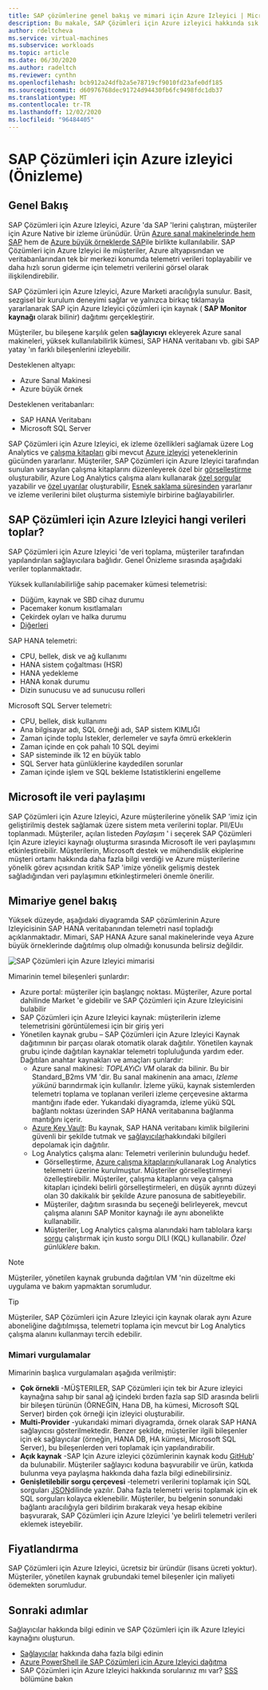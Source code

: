 ```yaml
---
title: SAP çözümlerine genel bakış ve mimari için Azure Izleyici | Microsoft Docs
description: Bu makale, SAP Çözümleri için Azure izleyici hakkında sık sorulan soruların yanıtlarını sağlar
author: rdeltcheva
ms.service: virtual-machines
ms.subservice: workloads
ms.topic: article
ms.date: 06/30/2020
ms.author: radeltch
ms.reviewer: cynthn
ms.openlocfilehash: bcb912a24dfb2a5e78719cf9010fd23afe0df185
ms.sourcegitcommit: d60976768dec91724d94430fb6fc9498fdc1db37
ms.translationtype: MT
ms.contentlocale: tr-TR
ms.lasthandoff: 12/02/2020
ms.locfileid: "96484405"
---
```

# <a name="azure-monitor-for-sap-solutions-preview"></a>SAP Çözümleri için Azure izleyici (Önizleme)

## <a name="overview"></a>Genel Bakış

SAP Çözümleri için Azure Izleyici, Azure 'da SAP 'lerini çalıştıran, müşteriler için Azure Native bir izleme ürünüdür. Ürün [Azure sanal makinelerinde hem SAP](./hana-get-started.md) hem de [Azure büyük örneklerde SAP](./hana-overview-architecture.md)ile birlikte kullanılabilir.
SAP Çözümleri için Azure Izleyici ile müşteriler, Azure altyapısından ve veritabanlarından tek bir merkezi konumda telemetri verileri toplayabilir ve daha hızlı sorun giderme için telemetri verilerini görsel olarak ilişkilendirebilir.

SAP Çözümleri için Azure Izleyici, Azure Marketi aracılığıyla sunulur. Basit, sezgisel bir kurulum deneyimi sağlar ve yalnızca birkaç tıklamayla yararlanarak SAP için Azure Izleyici çözümleri için kaynak ( **SAP Monitor kaynağı** olarak bilinir) dağıtımı gerçekleştirir.

Müşteriler, bu bileşene karşılık gelen **sağlayıcıyı** ekleyerek Azure sanal makineleri, yüksek kullanılabilirlik kümesi, SAP HANA veritabanı vb. gibi SAP yatay 'ın farklı bileşenlerini izleyebilir.

Desteklenen altyapı:

- Azure Sanal Makinesi
- Azure büyük örnek

Desteklenen veritabanları:
- SAP HANA Veritabanı
- Microsoft SQL Server

SAP Çözümleri için Azure Izleyici, ek izleme özellikleri sağlamak üzere Log Analytics ve [çalışma kitapları](../../../azure-monitor/platform/workbooks-overview.md) gibi mevcut [Azure izleyici](../../../azure-monitor/overview.md) yeteneklerinin gücünden yararlanır. Müşteriler, SAP Çözümleri için Azure Izleyici tarafından sunulan varsayılan çalışma kitaplarını düzenleyerek özel bir [görselleştirme](../../../azure-monitor/platform/workbooks-overview.md#getting-started) oluşturabilir, Azure Log Analytics çalışma alanı kullanarak [özel sorgular](../../../azure-monitor/log-query/log-analytics-tutorial.md) yazabilir ve [özel uyarılar](../../../azure-monitor/learn/tutorial-response.md) oluşturabilir, [Esnek saklama süresinden](../../../azure-monitor/platform/manage-cost-storage.md#change-the-data-retention-period) yararlanır ve izleme verilerini bilet oluşturma sistemiyle birbirine bağlayabilirler.

## <a name="what-data-does-azure-monitor-for-sap-solutions-collect"></a>SAP Çözümleri için Azure Izleyici hangi verileri toplar?

SAP Çözümleri için Azure Izleyici 'de veri toplama, müşteriler tarafından yapılandırılan sağlayıcılara bağlıdır. Genel Önizleme sırasında aşağıdaki veriler toplanmaktadır.

Yüksek kullanılabilirliğe sahip pacemaker kümesi telemetrisi:
- Düğüm, kaynak ve SBD cihaz durumu
- Pacemaker konum kısıtlamaları
- Çekirdek oyları ve halka durumu
- [Diğerleri](https://github.com/ClusterLabs/ha_cluster_exporter/blob/master/doc/metrics.md)

SAP HANA telemetri:
- CPU, bellek, disk ve ağ kullanımı
- HANA sistem çoğaltması (HSR)
- HANA yedekleme
- HANA konak durumu
- Dizin sunucusu ve ad sunucusu rolleri

Microsoft SQL Server telemetri:
- CPU, bellek, disk kullanımı
- Ana bilgisayar adı, SQL örneği adı, SAP sistem KIMLIĞI
- Zaman içinde toplu Istekler, derlemeler ve sayfa ömrü erkeklerin
- Zaman içinde en çok pahalı 10 SQL deyimi
- SAP sisteminde ilk 12 en büyük tablo
- SQL Server hata günlüklerine kaydedilen sorunlar
- Zaman içinde işlem ve SQL bekleme Istatistiklerini engelleme

## <a name="data-sharing-with-microsoft"></a>Microsoft ile veri paylaşımı

SAP Çözümleri için Azure Izleyici, Azure müşterilerine yönelik SAP 'imiz için geliştirilmiş destek sağlamak üzere sistem meta verilerini toplar. PII/EUıı toplanmadı.
Müşteriler, açılan listeden *Paylaşım* ' i seçerek SAP Çözümleri Için Azure izleyici kaynağı oluşturma sırasında Microsoft ile veri paylaşımını etkinleştirebilir.
Müşterilerin, Microsoft destek ve mühendislik ekiplerine müşteri ortamı hakkında daha fazla bilgi verdiği ve Azure müşterilerine yönelik görev açısından kritik SAP 'imize yönelik gelişmiş destek sağladığından veri paylaşımını etkinleştirmeleri önemle önerilir.

## <a name="architecture-overview"></a>Mimariye genel bakış

Yüksek düzeyde, aşağıdaki diyagramda SAP çözümlerinin Azure Izleyicisinin SAP HANA veritabanından telemetri nasıl topladığı açıklanmaktadır. Mimari, SAP HANA Azure sanal makinelerinde veya Azure büyük örneklerinde dağıtılmış olup olmadığı konusunda belirsiz değildir.

![SAP Çözümleri için Azure Izleyici mimarisi](./media/azure-monitor-sap/azure-monitor-architecture.png)

Mimarinin temel bileşenleri şunlardır:
- Azure portal: müşteriler için başlangıç noktası. Müşteriler, Azure portal dahilinde Market 'e gidebilir ve SAP Çözümleri için Azure Izleyicisini bulabilir
- SAP Çözümleri için Azure Izleyici kaynak: müşterilerin izleme telemetrisini görüntülemesi için bir giriş yeri
- Yönetilen kaynak grubu – SAP Çözümleri için Azure Izleyici Kaynak dağıtımının bir parçası olarak otomatik olarak dağıtılır. Yönetilen kaynak grubu içinde dağıtılan kaynaklar telemetri topluluğunda yardım eder. Dağıtılan anahtar kaynakları ve amaçları şunlardır:
   - Azure sanal makinesi: *TOPLAYıCı VM* olarak da bilinir. Bu bir Standard_B2ms VM 'dir. Bu sanal makinenin ana amacı, *Izleme yükünü* barındırmak için kullanılır. İzleme yükü, kaynak sistemlerden telemetri toplama ve toplanan verileri izleme çerçevesine aktarma mantığını ifade eder. Yukarıdaki diyagramda, izleme yükü SQL bağlantı noktası üzerinden SAP HANA veritabanına bağlanma mantığını içerir.
   - [Azure Key Vault](../../../key-vault/general/basic-concepts.md): Bu kaynak, SAP HANA veritabanı kimlik bilgilerini güvenli bir şekilde tutmak ve [sağlayıcılar](./azure-monitor-providers.md)hakkındaki bilgileri depolamak için dağıtılır.
   - Log Analytics çalışma alanı: Telemetri verilerinin bulunduğu hedef.
      - Görselleştirme, [Azure çalışma kitaplarını](../../../azure-monitor/platform/workbooks-overview.md)kullanarak Log Analytics telemetri üzerine kurulmuştur. Müşteriler görselleştirmeyi özelleştirebilir. Müşteriler, çalışma kitaplarını veya çalışma kitapları içindeki belirli görselleştirmeleri, en düşük ayrıntı düzeyi olan 30 dakikalık bir şekilde Azure panosuna de sabitleyebilir.
      - Müşteriler, dağıtım sırasında bu seçeneği belirleyerek, mevcut çalışma alanını SAP Monitor kaynağı ile aynı abonelikte kullanabilir.
      - Müşteriler, Log Analytics çalışma alanındaki ham tablolara karşı [sorgu](../../../azure-monitor/log-query/log-query-overview.md) çalıştırmak için kusto sorgu DILI (KQL) kullanabilir. *Özel günlüklere* bakın.

> [!Note]
> Müşteriler, yönetilen kaynak grubunda dağıtılan VM 'nin düzeltme eki uygulama ve bakım yapmaktan sorumludur.

> [!Tip]
> Müşteriler, SAP Çözümleri için Azure Izleyici için kaynak olarak aynı Azure aboneliğine dağıtılmışsa, telemetri toplama için mevcut bir Log Analytics çalışma alanını kullanmayı tercih edebilir.

### <a name="architecture-highlights"></a>Mimari vurgulamalar

Mimarinin başlıca vurgulamaları aşağıda verilmiştir:
 - **Çok örnekli** -MÜŞTERILER, SAP Çözümleri için tek bir Azure izleyici kaynağına sahıp bir sanal ağ içindeki bırden fazla sap SID arasında belirli bir bileşen türünün (ÖRNEĞIN, Hana DB, ha kümesi, Microsoft SQL Server) birden çok örneği için izleyici oluşturabilir.
 - **Multi-Provider** -yukarıdaki mimari diyagramda, örnek olarak SAP HANA sağlayıcısı gösterilmektedir. Benzer şekilde, müşteriler ilgili bileşenler için ek sağlayıcılar (örneğin, HANA DB, HA kümesi, Microsoft SQL Server), bu bileşenlerden veri toplamak için yapılandırabilir.
 - **Açık kaynak** -SAP Için Azure izleyici çözümlerinin kaynak kodu [GitHub](https://github.com/Azure/AzureMonitorForSAPSolutions)' da bulunabilir. Müşteriler sağlayıcı koduna başvurabilir ve ürün, katkıda bulunma veya paylaşma hakkında daha fazla bilgi edinebilirsiniz.
 - **Genişletilebilir sorgu çerçevesi** -telemetri verilerini toplamak için SQL sorguları [JSON](https://github.com/Azure/AzureMonitorForSAPSolutions/blob/master/sapmon/content/SapHana.json)dilinde yazılır. Daha fazla telemetri verisi toplamak için ek SQL sorguları kolayca eklenebilir. Müşteriler, bu belgenin sonundaki bağlantı aracılığıyla geri bildirim bırakarak veya hesap ekibine başvurarak, SAP Çözümleri için Azure Izleyici 'ye belirli telemetri verileri eklemek isteyebilir.

## <a name="pricing"></a>Fiyatlandırma
SAP Çözümleri için Azure Izleyici, ücretsiz bir üründür (lisans ücreti yoktur). Müşteriler, yönetilen kaynak grubundaki temel bileşenler için maliyeti ödemekten sorumludur.

## <a name="next-steps"></a>Sonraki adımlar

Sağlayıcılar hakkında bilgi edinin ve SAP Çözümleri için ilk Azure Izleyici kaynağını oluşturun.
 - [Sağlayıcılar](./azure-monitor-providers.md) hakkında daha fazla bilgi edinin
 - [Azure PowerShell ile SAP Çözümleri için Azure Izleyici dağıtma](azure-monitor-sap-quickstart-powershell.md)
 - SAP Çözümleri için Azure Izleyici hakkında sorularınız mı var? [SSS](./azure-monitor-faq.md) bölümüne bakın